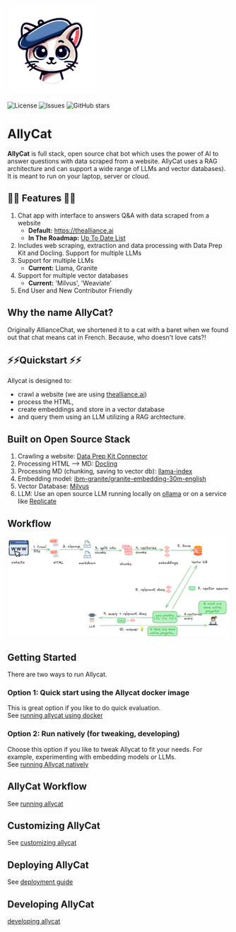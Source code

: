 <img src="assets/allycat.png" alt="Alley Cat" width="200"/>

![License](https://img.shields.io/github/license/The-AI-Alliance/allycat)
![Issues](https://img.shields.io/github/issues/The-AI-Alliance/allycat)
![GitHub stars](https://img.shields.io/github/stars/The-AI-Alliance/allycat?style=social)

# AllyCat
  
**AllyCat** is full stack, open source chat bot which uses the power of AI to answer questions with data scraped from a website. AllyCat uses a RAG architecture and can support a wide range of LLMs and vector databases). It is meant to run on your laptop, server or cloud.

## 🌟🌟 Features 🌟🌟 

1. Chat app with interface to answers Q&A with data scraped from a website
   - **Default:** https://thealliance.ai
   - **In The Roadmap:** [Up To Date List](https://github.com/The-AI-Alliance/gofannon/issues?q=is%3Aissue%20state%3Aopen%20label%3Aframework%20no%3Aassignee)
2. Includes web scraping, extraction and data processing with Data Prep Kit and Docling. Support for multiple LLMs
3. Support for multiple LLMs
   - **Current:** Llama, Granite
4. Support for multiple vector databases
   - **Current:** 'Milvus', 'Weaviate'
5. End User and New Contributor Friendly

## Why the name **AllyCat**?

Originally AllianceChat, we shortened it to a cat with a baret when we found out that chat means cat in French. Because, who doesn't love cats?!

## ⚡️⚡️Quickstart ⚡️⚡️

Allycat is designed to:

- crawl a website (we are using [thealliance.ai](https://thealliance.ai/))
- process the HTML, 
- create embeddings and store in a vector database
- and query them using an LLM utilizing a RAG archtecture.


## Built on Open Source Stack

1. Crawling a website: [Data Prep Kit Connector](https://github.com/data-prep-kit/data-prep-kit/blob/dev/data-connector-lib/doc/overview.md)
2. Processing HTML --> MD:  [Docling](https://github.com/docling-project/docling)
3. Processing MD (chunking, saving to vector db): [llama-index](https://docs.llamaindex.ai/en/stable/)
4. Embedding model: [ibm-granite/granite-embedding-30m-english](https://huggingface.co/ibm-granite/granite-embedding-30m-english)
5. Vector Database: [Milvus](https://milvus.io/)
6. LLM:  Use an open source LLM running locally on [ollama](https://ollama.com/) or on a service like [Replicate](https://replicate.com)

## Workflow

![](assets/rag-website-1.png)

## Getting Started

There are two ways to run Allycat.

### Option 1: Quick start using the Allycat docker image

This is great option if you like to do quick evaluation.  
See [running allycat using docker](docs/running-in-docker.md)

### Option 2: Run natively (for tweaking, developing)

Choose this  option if you like to tweak Allycat to fit your needs. For example, experimenting with embedding models or LLMs.  
See [running Allycat natively](docs/running-natively.md)

## AllyCat Workflow

See [running allycat](docs/running-allycat.md)

## Customizing AllyCat

See [customizing allycat](docs/customizing-allycat.md)


## Deploying AllyCat

See [deployment guide](docs/deploy.md)

## Developing AllyCat

[developing allycat](docs/developing-allycat.md)